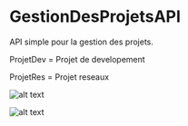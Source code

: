 # GestionDesProjetsAPI

API simple pour la gestion des projets.


ProjetDev = Projet de developement

ProjetRes = Projet reseaux


![alt text](https://i.imgur.com/DAOVZbU.png)

![alt text](https://i.imgur.com/dO1nezP.png)
